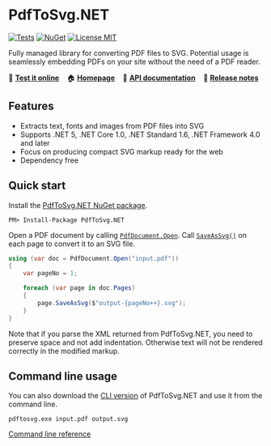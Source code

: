 # PdfToSvg.NET

[![Tests](https://img.shields.io/github/actions/workflow/status/dmester/pdftosvg.net/build.yml?branch=master&style=flat-square)](https://github.com/dmester/pdftosvg.net/actions)
[![NuGet](https://img.shields.io/nuget/vpre/PdfToSvg.NET?style=flat-square)](https://www.nuget.org/packages/PdfToSvg.NET/)
[![License MIT](https://img.shields.io/badge/license-MIT-blue.svg?style=flat-square)](https://github.com/dmester/pdftosvg.net/blob/master/LICENSE)

Fully managed library for converting PDF files to SVG. Potential usage is seamlessly embedding PDFs on your site without the need of a PDF reader.

🚀 [**Test it online**](https://pdftosvg.net/) &nbsp;&nbsp;
🏠 [**Homepage**](https://pdftosvg.net/) &nbsp;&nbsp;
📖 [**API documentation**](https://pdftosvg.net/api/) &nbsp;&nbsp;
📜 [**Release notes**](https://github.com/dmester/pdftosvg.net/releases)

## Features

* Extracts text, fonts and images from PDF files into SVG
* Supports .NET 5, .NET Core 1.0, .NET Standard 1.6, .NET Framework 4.0 and later
* Focus on producing compact SVG markup ready for the web
* Dependency free

## Quick start
Install the [PdfToSvg.NET NuGet package](https://www.nuget.org/packages/PdfToSvg.NET/).

```
PM> Install-Package PdfToSvg.NET
```

Open a PDF document by calling [`PdfDocument.Open`](https://pdftosvg.net/api/M_PdfToSvg_PdfDocument_Open_1). Call [`SaveAsSvg()`](https://pdftosvg.net/api/M_PdfToSvg_PdfPage_SaveAsSvg_1) on each page to convert it to an SVG file.

```csharp
using (var doc = PdfDocument.Open("input.pdf"))
{
    var pageNo = 1;

    foreach (var page in doc.Pages)
    {
        page.SaveAsSvg($"output-{pageNo++}.svg");
    }
}
```

Note that if you parse the XML returned from PdfToSvg.NET, you need to preserve space and not add indentation.
Otherwise text will not be rendered correctly in the modified markup.

## Command line usage

You can also download the [CLI version](https://github.com/dmester/pdftosvg.net/releases/latest/download/pdftosvg.exe) of PdfToSvg.NET and use it from the command line.

```
pdftosvg.exe input.pdf output.svg
```

[Command line reference](https://pdftosvg.net/cli)
